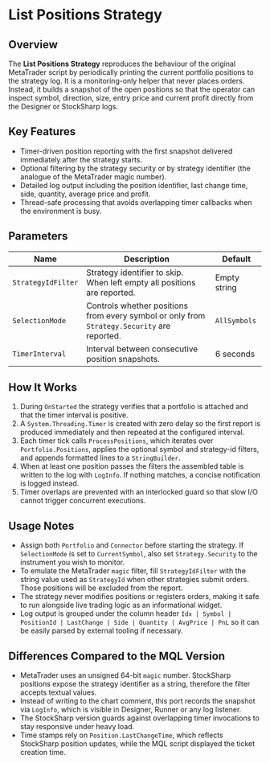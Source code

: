 # List Positions Strategy

## Overview
The **List Positions Strategy** reproduces the behaviour of the original MetaTrader script by periodically printing the current portfolio positions to the strategy log. It is a monitoring-only helper that never places orders. Instead, it builds a snapshot of the open positions so that the operator can inspect symbol, direction, size, entry price and current profit directly from the Designer or StockSharp logs.

## Key Features
- Timer-driven position reporting with the first snapshot delivered immediately after the strategy starts.
- Optional filtering by the strategy security or by strategy identifier (the analogue of the MetaTrader magic number).
- Detailed log output including the position identifier, last change time, side, quantity, average price and profit.
- Thread-safe processing that avoids overlapping timer callbacks when the environment is busy.

## Parameters
| Name | Description | Default |
| --- | --- | --- |
| `StrategyIdFilter` | Strategy identifier to skip. When left empty all positions are reported. | Empty string |
| `SelectionMode` | Controls whether positions from every symbol or only from `Strategy.Security` are reported. | `AllSymbols` |
| `TimerInterval` | Interval between consecutive position snapshots. | 6 seconds |

## How It Works
1. During `OnStarted` the strategy verifies that a portfolio is attached and that the timer interval is positive.
2. A `System.Threading.Timer` is created with zero delay so the first report is produced immediately and then repeated at the configured interval.
3. Each timer tick calls `ProcessPositions`, which iterates over `Portfolio.Positions`, applies the optional symbol and strategy-id filters, and appends formatted lines to a `StringBuilder`.
4. When at least one position passes the filters the assembled table is written to the log with `LogInfo`. If nothing matches, a concise notification is logged instead.
5. Timer overlaps are prevented with an interlocked guard so that slow I/O cannot trigger concurrent executions.

## Usage Notes
- Assign both `Portfolio` and `Connector` before starting the strategy. If `SelectionMode` is set to `CurrentSymbol`, also set `Strategy.Security` to the instrument you wish to monitor.
- To emulate the MetaTrader `magic` filter, fill `StrategyIdFilter` with the string value used as `StrategyId` when other strategies submit orders. Those positions will be excluded from the report.
- The strategy never modifies positions or registers orders, making it safe to run alongside live trading logic as an informational widget.
- Log output is grouped under the column header `Idx | Symbol | PositionId | LastChange | Side | Quantity | AvgPrice | PnL` so it can be easily parsed by external tooling if necessary.

## Differences Compared to the MQL Version
- MetaTrader uses an unsigned 64-bit `magic` number. StockSharp positions expose the strategy identifier as a string, therefore the filter accepts textual values.
- Instead of writing to the chart comment, this port records the snapshot via `LogInfo`, which is visible in Designer, Runner or any log listener.
- The StockSharp version guards against overlapping timer invocations to stay responsive under heavy load.
- Time stamps rely on `Position.LastChangeTime`, which reflects StockSharp position updates, while the MQL script displayed the ticket creation time.
